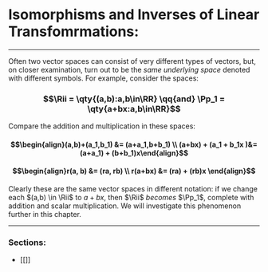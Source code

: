 # Isomorphisms and Inverses of Linear Transfomrmations:
***

Often two vector spaces can consist of very different types of vectors, but, on closer examination, turn out to be the *same underlying space* denoted with different symbols. For example, consider the spaces:

### $$\Rii = \qty{(a,b):a,b\in\RR} \qq{and} \Pp_1 = \qty{a+bx:a,b\in\RR}$$

Compare the addition and multiplication in these spaces:

#### $$\begin{align}(a,b)+(a_1,b_1) &= (a+a_1,b+b_1) \\ (a+bx) + (a_1 + b_1x )&= (a+a_1) + (b+b_1)x\end{align}$$

#### $$\begin{align}r(a, b) &= (ra, rb) \\ r(a+bx) &= (ra) + (rb)x \end{align}$$

Clearly these are the same vector spaces in different notation: if we change each $(a,b) \in \Rii$ to $a + bx$, then $\Rii$ *becomes* $\Pp_1$, complete with addition and scalar multiplication. We will investigate this phenomenon further in this chapter. 

***

### Sections: 

- [[]]